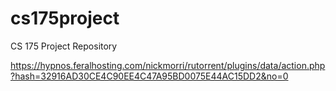 # cs175project
CS 175 Project Repository

https://hypnos.feralhosting.com/nickmorri/rutorrent/plugins/data/action.php?hash=32916AD30CE4C90EE4C47A95BD0075E44AC15DD2&no=0
